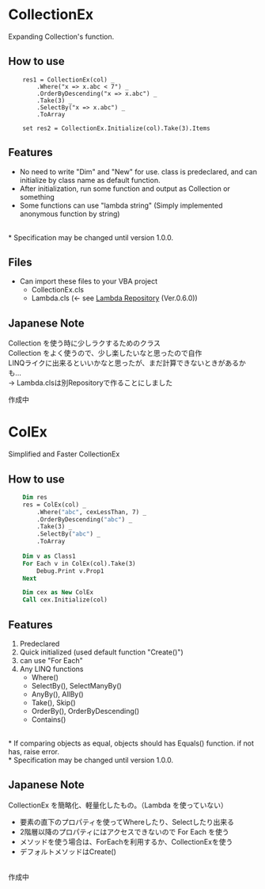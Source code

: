 # CollectionEx
Expanding Collection's function.


## How to use
~~~
    res1 = CollectionEx(col) _
        .Where("x => x.abc < 7") _
        .OrderByDescending("x => x.abc") _
        .Take(3) _
        .SelectBy("x => x.abc") _
        .ToArray
    
    set res2 = CollectionEx.Initialize(col).Take(3).Items
~~~

## Features
 - No need to write "Dim" and "New" for use.  class is predeclared, and can initialize by class name as default function. 
 - After initialization, run some function and output as Collection or something
 -  Some functions can use "lambda string" (Simply implemented anonymous function by string) 

 
<br>
 * Specification may be changed until version 1.0.0.  

 
## Files
 - Can import these files to your VBA project
    - CollectionEx.cls
    - Lambda.cls (<- see [Lambda Repository](https://github.com/yyukki5/Lambda)  (Ver.0.6.0))




## Japanese Note
Collection を使う時に少しラクするためのクラス  
Collection をよく使うので、少し楽したいなと思ったので自作  
LINQライクに出来るといいかなと思ったが、まだ計算できないときがあるかも...  
→ Lambda.clsは別Repositoryで作ることにしました


  
作成中


# ColEx
Simplified and Faster CollectionEx


## How to use
~~~vb
    Dim res
    res = ColEx(col) _
        .Where("abc", cexLessThan, 7) _
        .OrderByDescending("abc") _
        .Take(3) _
        .SelectBy("abc") _
        .ToArray
    
    Dim v as Class1
    For Each v in ColEx(col).Take(3)
        Debug.Print v.Prop1
    Next

    Dim cex as New ColEx
    Call cex.Initialize(col)
~~~

## Features
1. Predeclared
1. Quick initialized (used default function "Create()")
1. can use "For Each"
1. Any LINQ functions
    - Where()
    - SelectBy(), SelectManyBy()
    - AnyBy(), AllBy()
    - Take(), Skip()
    - OrderBy(), OrderByDescending()
    - Contains() 

<br>
 * If comparing objects as equal, objects should has Equals() function. if not has, raise error. <br>
 * Specification may be changed until version 1.0.0.  




## Japanese Note
CollectionEx を簡略化、軽量化したもの。（Lambda を使っていない）  

- 要素の直下のプロパティを使ってWhereしたり、Selectしたり出来る  
- 2階層以降のプロパティにはアクセスできないので For Each を使う  
- メソッドを使う場合は、ForEachを利用するか、CollectionExを使う
- デフォルトメソッドはCreate()

<br>
作成中